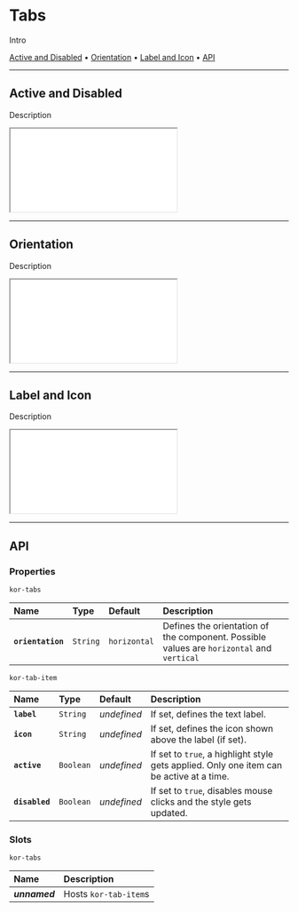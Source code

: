 # Tabs

Intro

[Active and Disabled](components/stepper#active-and-disabled) • [Orientation](components/tabs#orientation) • [Label and Icon](components/tabs#label-and-icon) • [API](components/tabs#api)

---

## Active and Disabled

Description

<iframe src="./assets/docs/components/tabs/active-and-disabled.html"></iframe>

---

## Orientation

Description

<iframe src="./assets/docs/components/tabs/orientation.html"></iframe>

---

## Label and Icon

Description

<iframe src="./assets/docs/components/tabs/label-and-icon.html"></iframe>

---

## API

### Properties

`kor-tabs`

| Name | Type | Default | Description |
| :-- | :-- | :-- | :-- |
| **`orientation`** | `String` | `horizontal` | Defines the orientation of the component. Possible values are `horizontal` and `vertical` |

`kor-tab-item`

| Name | Type | Default | Description |
| :-- | :-- | :-- | :-- |
| **`label`** | `String` | _undefined_ | If set, defines the text label. |
| **`icon`** | `String` | _undefined_ | If set, defines the icon shown above the label (if set). |
| **`active`** | `Boolean` | _undefined_ | If set to `true`, a highlight style gets applied. Only one item can be active at a time. |
| **`disabled`** | `Boolean` | _undefined_ | If set to `true`, disables mouse clicks and the style gets updated. |

### Slots

`kor-tabs`

| Name | Description |
| :-- | :-- |
| **_unnamed_** | Hosts `kor-tab-item`s |